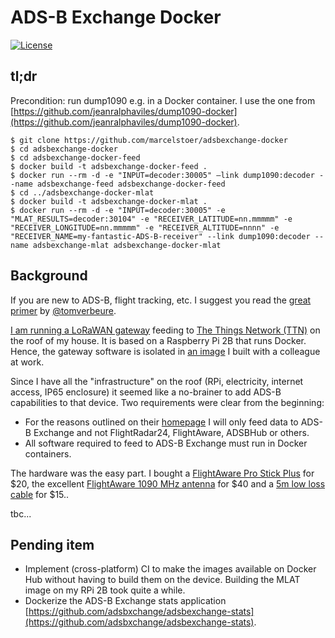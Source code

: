 # ADS-B Exchange Docker
[![License](https://img.shields.io/badge/license-MIT-blue.svg?style=flat)](https://github.com/marcelstoer/docker-nodemcu-build/blob/master/LICENSE)

## tl;dr
Precondition: run dump1090 e.g. in a Docker container. I use the one from [https://github.com/jeanralphaviles/dump1090-docker](https://github.com/jeanralphaviles/dump1090-docker).

```
$ git clone https://github.com/marcelstoer/adsbexchange-docker
$ cd adsbexchange-docker
$ cd adsbexchange-docker-feed
$ docker build -t adsbexchange-docker-feed .
$ docker run --rm -d -e "INPUT=decoder:30005" —link dump1090:decoder --name adsbexchange-feed adsbexchange-docker-feed
$ cd ../adsbexchange-docker-mlat
$ docker build -t adsbexchange-docker-mlat .
$ docker run --rm -d -e "INPUT=decoder:30005" -e "MLAT_RESULTS=decoder:30104" -e "RECEIVER_LATITUDE=nn.mmmmm" -e "RECEIVER_LONGITUDE=nn.mmmmm" -e "RECEIVER_ALTITUDE=nnnn" -e "RECEIVER_NAME=my-fantastic-ADS-B-receiver" --link dump1090:decoder --name adsbexchange-mlat adsbexchange-docker-mlat
```

## Background
If you are new to ADS-B, flight tracking, etc. I suggest you read the [great primer](https://tomverbeure.github.io/2019/05/11/ADSB-Exchange-Feeder.html) by [@tomverbeure](https://github.com/tomverbeure).

[I am running a LoRaWAN gateway](https://frightanic.com/iot/build-a-lorawan-gateway-for-the-things-network/) feeding to [The Things Network (TTN)](https://www.thethingsnetwork.org/) on the roof of my house. It is based on a Raspberry Pi 2B that runs Docker. Hence, the gateway software is isolated in [an image](https://github.com/netceteragroup/rpi-ttn-gateway) I built with a colleague at work.

Since I have all the "infrastructure" on the roof (RPi, electricity, internet access, IP65 enclosure) it seemed like a no-brainer to add ADS-B capabilities to that device. Two requirements were clear from the beginning:

- For the reasons outlined on their [homepage](https://www.adsbexchange.com/) I will only feed data to ADS-B Exchange and not FlightRadar24, FlightAware, ADSBHub or others.
- All software required to feed to ADS-B Exchange must run in Docker containers.

The hardware was the easy part. I bought a [FlightAware Pro Stick Plus](https://amzn.to/2qT3Rq4) for $20, the excellent [FlightAware 1090 MHz antenna](https://amzn.to/2RUXSfG) for $40 and a [5m low loss cable](https://amzn.to/34oZTmS) for $15..

tbc...

## Pending item
- Implement (cross-platform) CI to make the images available on Docker Hub without having to build them on the device. Building the MLAT image on my RPi 2B took quite a while.
- Dockerize the ADS-B Exchange stats application [https://github.com/adsbxchange/adsbexchange-stats](https://github.com/adsbxchange/adsbexchange-stats).